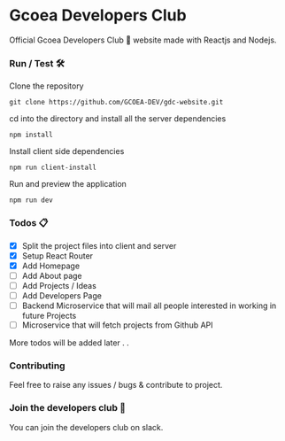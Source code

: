 # Gcoea Developers Club
Official Gcoea Developers Club 🚀 website made with Reactjs and Nodejs.  

### Run / Test 🛠
Clone the repository
```
git clone https://github.com/GCOEA-DEV/gdc-website.git
```
cd into the directory and install all the server dependencies
```
npm install
``` 
Install client side dependencies
```
npm run client-install
```
Run and preview the application
```
npm run dev
```

### Todos 📋
- [X] Split the project files into client and server
- [X] Setup React Router
- [X] Add Homepage
- [ ] Add About page
- [ ] Add Projects / Ideas
- [ ] Add Developers Page 
- [ ] Backend Microservice that will mail all people interested in working in future Projects 
- [ ] Microservice that will fetch projects from Github API

More todos will be added later . . 

### Contributing
Feel free to raise any issues / bugs & contribute to project.

### Join the developers club 🤖
You can join the developers club on slack.
